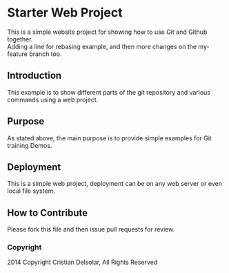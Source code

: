 # Starter Web Project
This is a simple website project for showing how to use Git and Github together.  
Adding a line for rebasing example, and then
more changes on the my-feature branch too.
## Introduction

This example is to show different parts of the git repository and various commands using a web project.
## Purpose

As stated above, the main purpose is to provide simple examples for Git training Demos.
## Deployment

This is a simple web project, deployment can be on any web server or even local file system.
## How to Contribute
Please fork this file and then issue pull requests for review.

### Copyright

2014 Copyright Cristian Delsolar, All Rights Reserved